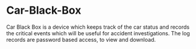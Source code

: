 # Car-Black-Box
Car Black Box is a device which keeps track of the car status and records the critical events which will be useful for accident investigations. The log records are password based access, to view and download.
